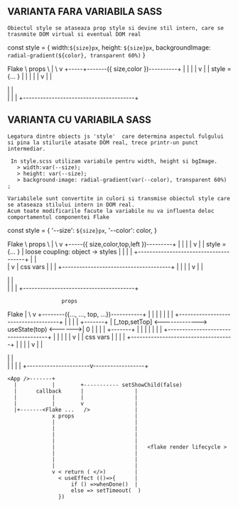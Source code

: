 
## VARIANTA FARA VARIABILA SASS
    Obiectul style se ataseaza prop style si devine stil intern, care se trasnmite DOM virtual si eventual DOM real

   const style = {
        width:`${size}px`,
        height: `${size}px`,
        backgroundImage: `radial-gradient(${color}, transparent 60%)` 
    }



Flake
   \            props
    \             |
     \            v
+-----+-------({ size,color })----------+
|                  |                    |
|                  v                    |
|        style ={... }                  |
|                  |                    |
|                  v                    |
|     <div style={...}>                 |
|       </div>                          |
|                                       |
+---------------------------------------+






## VARIANTA CU VARIABILA SASS
    
    Legatura dintre obiects js 'style'  care determina aspectul fulgului si pina la stilurile atasate DOM real, trece printr-un punct intermediar.

     In style.scss utilizam variabile pentru width, height si bgImage.
       > width:var(--size);
       > height: var(--size);
       > background-image: radial-gradient(var(--color), transparent 60%) ;
    
    Variabilele sunt convertite in culori si transmise obiectul style care se ataseaza stilului intern in DOM real.
    Acum toate modificarile facute la variabile nu va influenta deloc comportamentul componentei Flake

 const style = {
       '--size': `${size}px`,
       '--color': color,
    }



Flake
   \            props
    \             |
     \            v
+-----({ size,color,top,left })---------+
|                  |                    |
|                  v                    |
|        style ={... }                  |       loose coupling: object -> styles
|                  |                    |
|                  +--------------------------------------+
|                                                         |            
|                                                         v
|                                                       css vars
|                                                         |
|                  +--------------------------------------+
|                  |                    |
|                  v                    |
|     <div style={...}>                 |
|       </div>                          |
|                                       |
+---------------------------------------+



                     props
Flake                  |
    \                  v
+--------({..., ..., top, ...})-----------+
|                      |                  |
|                      |                  |
|                      +------------------------------------+
|                                                           |
|                                                           |              +-------+
|                      [_top,setTop] <-------------> useState(top) <------>|    0  |
|                      |                  |                                +-------+
|                      |                  | 
|                      |                  | 
|                      +------------------------------------+
|                                         |                 |
|                                         |                 v
|                                         |              css vars
|                                         |                 |
|                      +------------------------------------+
|                      |                  |
|                      v                  |
|           <div style={style}>           |
|           </div>                        |
|                      |                  |
+----------------------v------------------+                      




    <App />-------+
      |           |        +----------- setShowChild(false)     
      |      callback      |                |
      |           |        |                |
      |           |        v                |
      |+-------<Flake ...   />              |
                  x props                   |
                  |                         |
                  |                         |
                  |                         |
                  |                         |
                  |                         |   <flake render lifecycle >
                  |                         |
                  |                         |
                  |                         |
                  v < return ( </>)         |
                    < useEffect (()=>{      |
                        if () =>whenDone()  |
                        else => setTimeout(  )
                    })